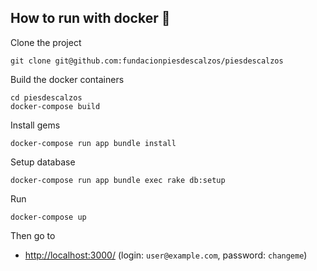 ## How to run with docker 🐳

Clone the project

    git clone git@github.com:fundacionpiesdescalzos/piesdescalzos
    
Build the docker containers

    cd piesdescalzos
    docker-compose build
    
Install gems

    docker-compose run app bundle install

Setup database

    docker-compose run app bundle exec rake db:setup

Run

    docker-compose up
    
Then go to 
 * [http://localhost:3000/](http://localhost:3000/) (login: ```user@example.com```, password: ```changeme```)
